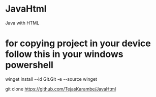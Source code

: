 # JavaHtml
Java with HTML
# for copying project in your device follow this in your windows powershell

winget install --id Git.Git -e --source winget

git clone https://github.com/TejasKarambe/JavaHtml
